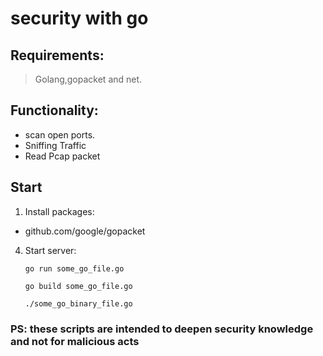 # security with go

## Requirements:
>Golang,gopacket and net.

## Functionality:
- scan  open ports.
- Sniffing Traffic
- Read Pcap packet


## Start

1. Install packages:
  - github.com/google/gopacket 


4. Start server:

    `go run some_go_file.go`
    
    `go build some_go_file.go`
    
    `./some_go_binary_file.go`
    
    
### PS: these scripts are intended to deepen security knowledge and not for malicious acts
